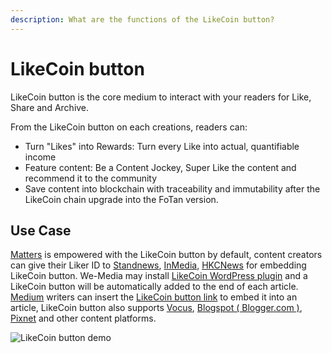 ```yaml
---
description: What are the functions of the LikeCoin button?
---
```


# LikeCoin button

LikeCoin button is the core medium to interact with your readers for Like, Share and Archive.

From the LikeCoin button on each creations, readers can:

* Turn "Likes" into Rewards: Turn every Like into actual, quantifiable income
* Feature content: Be a Content Jockey, Super Like the content and recommend it to the community
* Save content into blockchain with traceability and immutability after the LikeCoin chain upgrade into the FoTan version. 

## Use Case

[Matters](https://matters.news/) is empowered with the LikeCoin button by default, content creators can give their Liker ID to [Standnews](https://www.thestandnews.com/), [InMedia](https://www.inmediahk.net/), [HKCNews](https://www.hkcnews.com/) for embedding LikeCoin button. We-Media may install [LikeCoin  WordPress plugin](https://wordpress.org/plugins/likecoin/) and a LikeCoin button will be automatically added to the end of each article. [Medium](https://medium.com/) writers can insert the [LikeCoin button link](https://liker.land/creators) to embed it into an article, LikeCoin button also supports [Vocus](https://vocus.cc), [Blogspot \( Blogger.com \)](https://www.blogger.com/dashboard/reading), [Pixnet](https://appmarket.pixnet.tw/#!/addon/1331) and other content platforms. 

![LikeCoin button demo](https://gblobscdn.gitbook.com/assets%2F-LL4mdaVjNgL6A1--PV0%2F-MAXu9Lxx14vpKr9dO54%2F-MAXwN5NxScgV0FwK61i%2FSuperLike.gif?alt=media&token=a965b055-7c80-4b38-9d05-776d694d0ff1)


